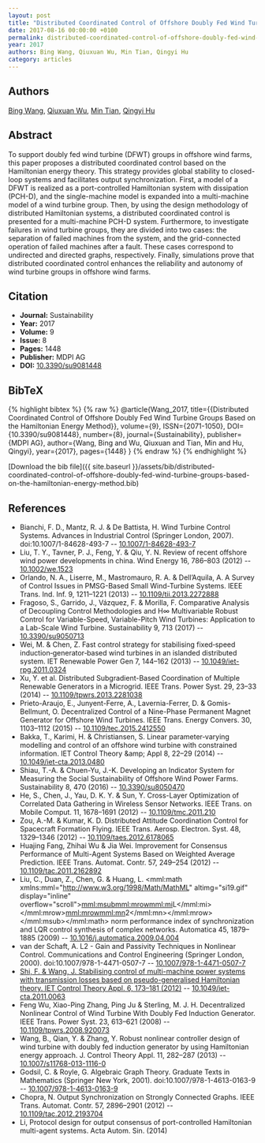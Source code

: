```yaml
---
layout: post
title: "Distributed Coordinated Control of Offshore Doubly Fed Wind Turbine Groups Based on the Hamiltonian Energy Method"
date: 2017-08-16 00:00:00 +0100
permalink: distributed-coordinated-control-of-offshore-doubly-fed-wind-turbine-groups-based-on-the-hamiltonian-energy-method
year: 2017
authors: Bing Wang, Qiuxuan Wu, Min Tian, Qingyi Hu
category: articles
---
```

 
## Authors
[Bing Wang](authors/bing-wang), [Qiuxuan Wu](authors/qiuxuan-wu), [Min Tian](authors/min-tian), [Qingyi Hu](authors/qingyi-hu)
 
## Abstract
To support doubly fed wind turbine (DFWT) groups in offshore wind farms, this paper proposes a distributed coordinated control based on the Hamiltonian energy theory. This strategy provides global stability to closed-loop systems and facilitates output synchronization. First, a model of a DFWT is realized as a port-controlled Hamiltonian system with dissipation (PCH-D), and the single-machine model is expanded into a multi-machine model of a wind turbine group. Then, by using the design methodology of distributed Hamiltonian systems, a distributed coordinated control is presented for a multi-machine PCH-D system. Furthermore, to investigate failures in wind turbine groups, they are divided into two cases: the separation of failed machines from the system, and the grid-connected operation of failed machines after a fault. These cases correspond to undirected and directed graphs, respectively. Finally, simulations prove that distributed coordinated control enhances the reliability and autonomy of wind turbine groups in offshore wind farms.
 
## Citation
- **Journal:** Sustainability
- **Year:** 2017
- **Volume:** 9
- **Issue:** 8
- **Pages:** 1448
- **Publisher:** MDPI AG
- **DOI:** [10.3390/su9081448](https://doi.org/10.3390/su9081448)
 
## BibTeX
{% highlight bibtex %}
{% raw %}
@article{Wang_2017,
  title={{Distributed Coordinated Control of Offshore Doubly Fed Wind Turbine Groups Based on the Hamiltonian Energy Method}},
  volume={9},
  ISSN={2071-1050},
  DOI={10.3390/su9081448},
  number={8},
  journal={Sustainability},
  publisher={MDPI AG},
  author={Wang, Bing and Wu, Qiuxuan and Tian, Min and Hu, Qingyi},
  year={2017},
  pages={1448}
}
{% endraw %}
{% endhighlight %}
 
[Download the bib file]({{ site.baseurl }}/assets/bib/distributed-coordinated-control-of-offshore-doubly-fed-wind-turbine-groups-based-on-the-hamiltonian-energy-method.bib)
 
## References
- Bianchi, F. D., Mantz, R. J. & De Battista, H. Wind Turbine Control Systems. Advances in Industrial Control (Springer London, 2007). doi:10.1007/1-84628-493-7 -- [10.1007/1-84628-493-7](https://doi.org/10.1007/1-84628-493-7)
- Liu, T. Y., Tavner, P. J., Feng, Y. & Qiu, Y. N. Review of recent offshore wind power developments in china. Wind Energy 16, 786–803 (2012) -- [10.1002/we.1523](https://doi.org/10.1002/we.1523)
- Orlando, N. A., Liserre, M., Mastromauro, R. A. & Dell’Aquila, A. A Survey of Control Issues in PMSG-Based Small Wind-Turbine Systems. IEEE Trans. Ind. Inf. 9, 1211–1221 (2013) -- [10.1109/tii.2013.2272888](https://doi.org/10.1109/tii.2013.2272888)
- Fragoso, S., Garrido, J., Vázquez, F. & Morilla, F. Comparative Analysis of Decoupling Control Methodologies and H∞ Multivariable Robust Control for Variable-Speed, Variable-Pitch Wind Turbines: Application to a Lab-Scale Wind Turbine. Sustainability 9, 713 (2017) -- [10.3390/su9050713](https://doi.org/10.3390/su9050713)
- Wei, M. & Chen, Z. Fast control strategy for stabilising fixed‐speed induction‐generator‐based wind turbines in an islanded distributed system. IET Renewable Power Gen 7, 144–162 (2013) -- [10.1049/iet-rpg.2011.0324](https://doi.org/10.1049/iet-rpg.2011.0324)
- Xu, Y. et al. Distributed Subgradient-Based Coordination of Multiple Renewable Generators in a Microgrid. IEEE Trans. Power Syst. 29, 23–33 (2014) -- [10.1109/tpwrs.2013.2281038](https://doi.org/10.1109/tpwrs.2013.2281038)
- Prieto-Araujo, E., Junyent-Ferre, A., Lavernia-Ferrer, D. & Gomis-Bellmunt, O. Decentralized Control of a Nine-Phase Permanent Magnet Generator for Offshore Wind Turbines. IEEE Trans. Energy Convers. 30, 1103–1112 (2015) -- [10.1109/tec.2015.2412550](https://doi.org/10.1109/tec.2015.2412550)
- Bakka, T., Karimi, H. & Christiansen, S. Linear parameter‐varying modelling and control of an offshore wind turbine with constrained information. IET Control Theory &amp;amp; Appl 8, 22–29 (2014) -- [10.1049/iet-cta.2013.0480](https://doi.org/10.1049/iet-cta.2013.0480)
- Shiau, T.-A. & Chuen-Yu, J.-K. Developing an Indicator System for Measuring the Social Sustainability of Offshore Wind Power Farms. Sustainability 8, 470 (2016) -- [10.3390/su8050470](https://doi.org/10.3390/su8050470)
- He, S., Chen, J., Yau, D. K. Y. & Sun, Y. Cross-Layer Optimization of Correlated Data Gathering in Wireless Sensor Networks. IEEE Trans. on Mobile Comput. 11, 1678–1691 (2012) -- [10.1109/tmc.2011.210](https://doi.org/10.1109/tmc.2011.210)
- Zou, A.-M. & Kumar, K. D. Distributed Attitude Coordination Control for Spacecraft Formation Flying. IEEE Trans. Aerosp. Electron. Syst. 48, 1329–1346 (2012) -- [10.1109/taes.2012.6178065](https://doi.org/10.1109/taes.2012.6178065)
- Huajing Fang, Zhihai Wu & Jia Wei. Improvement for Consensus Performance of Multi-Agent Systems Based on Weighted Average Prediction. IEEE Trans. Automat. Contr. 57, 249–254 (2012) -- [10.1109/tac.2011.2162892](https://doi.org/10.1109/tac.2011.2162892)
- Liu, C., Duan, Z., Chen, G. & Huang, L. <mml:math xmlns:mml="http://www.w3.org/1998/Math/MathML" altimg="si19.gif" display="inline" overflow="scroll"><mml:msub><mml:mrow><mml:mi>L</mml:mi></mml:mrow><mml:mrow><mml:mn>2</mml:mn></mml:mrow></mml:msub></mml:math> norm performance index of synchronization and LQR control synthesis of complex networks. Automatica 45, 1879–1885 (2009) -- [10.1016/j.automatica.2009.04.004](https://doi.org/10.1016/j.automatica.2009.04.004)
- van der Schaft, A. L2 - Gain and Passivity Techniques in Nonlinear Control. Communications and Control Engineering (Springer London, 2000). doi:10.1007/978-1-4471-0507-7 -- [10.1007/978-1-4471-0507-7](https://doi.org/10.1007/978-1-4471-0507-7)
- [Shi, F. & Wang, J. Stabilising control of multi-machine power systems with transmission losses based on pseudo-generalised Hamiltonian theory. IET Control Theory Appl. 6, 173–181 (2012)](stabilising-control-of-multi-machine-power-systems-with-transmission-losses-based-on-pseudo-generalised-hamiltonian-theory) -- [10.1049/iet-cta.2011.0063](https://doi.org/10.1049/iet-cta.2011.0063)
- Feng Wu, Xiao-Ping Zhang, Ping Ju & Sterling, M. J. H. Decentralized Nonlinear Control of Wind Turbine With Doubly Fed Induction Generator. IEEE Trans. Power Syst. 23, 613–621 (2008) -- [10.1109/tpwrs.2008.920073](https://doi.org/10.1109/tpwrs.2008.920073)
- Wang, B., Qian, Y. & Zhang, Y. Robust nonlinear controller design of wind turbine with doubly fed induction generator by using Hamiltonian energy approach. J. Control Theory Appl. 11, 282–287 (2013) -- [10.1007/s11768-013-1116-0](https://doi.org/10.1007/s11768-013-1116-0)
- Godsil, C. & Royle, G. Algebraic Graph Theory. Graduate Texts in Mathematics (Springer New York, 2001). doi:10.1007/978-1-4613-0163-9 -- [10.1007/978-1-4613-0163-9](https://doi.org/10.1007/978-1-4613-0163-9)
- Chopra, N. Output Synchronization on Strongly Connected Graphs. IEEE Trans. Automat. Contr. 57, 2896–2901 (2012) -- [10.1109/tac.2012.2193704](https://doi.org/10.1109/tac.2012.2193704)
- Li, Protocol design for output consensus of port-controlled Hamiltonian multi-agent systems. Acta Autom. Sin. (2014)

